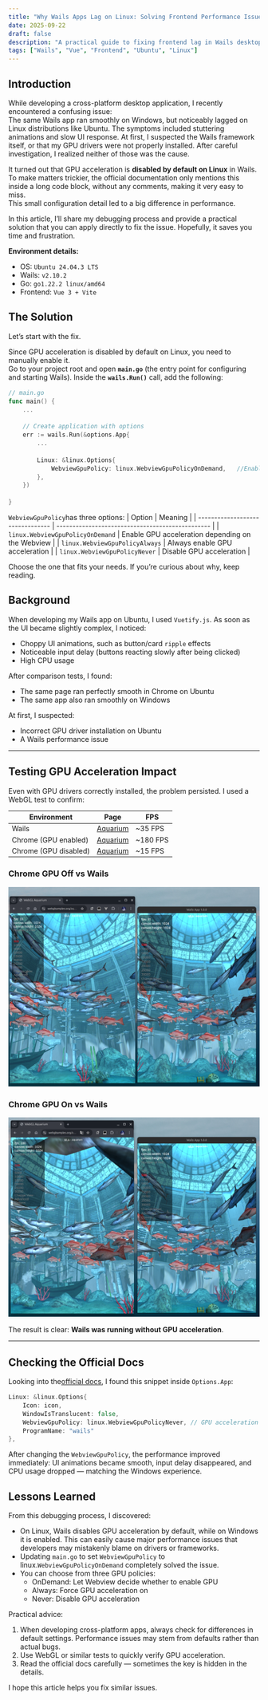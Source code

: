 ```yaml
---
title: "Why Wails Apps Lag on Linux: Solving Frontend Performance Issues"
date: 2025-09-22
draft: false
description: "A practical guide to fixing frontend lag in Wails desktop applications on Linux."
tags: ["Wails", "Vue", "Frontend", "Ubuntu", "Linux"]
---
```


## Introduction

While developing a cross-platform desktop application, I recently encountered a confusing issue:  
The same Wails app ran smoothly on Windows, but noticeably lagged on Linux distributions like Ubuntu. The symptoms included stuttering animations and slow UI response. At first, I suspected the Wails framework itself, or that my GPU drivers were not properly installed. After careful investigation, I realized neither of those was the cause.

It turned out that GPU acceleration is **disabled by default on Linux** in Wails. To make matters trickier, the official documentation only mentions this inside a long code block, without any comments, making it very easy to miss.  
This small configuration detail led to a big difference in performance.

In this article, I’ll share my debugging process and provide a practical solution that you can apply directly to fix the issue. Hopefully, it saves you time and frustration.

**Environment details:**

- OS: `Ubuntu 24.04.3 LTS`
- Wails: `v2.10.2`
- Go: `go1.22.2 linux/amd64`
- Frontend: `Vue 3 + Vite`

## The Solution

Let’s start with the fix.

Since GPU acceleration is disabled by default on Linux, you need to manually enable it.  
Go to your project root and open **`main.go`** (the entry point for configuring and starting Wails). Inside the **`wails.Run()`** call, add the following:

```go
// main.go
func main() {
    ...

    // Create application with options
    err := wails.Run(&options.App{
        ...

        Linux: &linux.Options{
            WebviewGpuPolicy: linux.WebviewGpuPolicyOnDemand,	//Enable GPU acceleration on demand
        },
    })

}

```

`WebviewGpuPolicy`has three options:
| Option | Meaning |
| -------------------------------- | ------------------------------------------------ |
| `linux.WebviewGpuPolicyOnDemand` | Enable GPU acceleration depending on the Webview |
| `linux.WebviewGpuPolicyAlways` | Always enable GPU acceleration |
| `linux.WebviewGpuPolicyNever` | Disable GPU acceleration |

Choose the one that fits your needs. If you’re curious about why, keep reading.

## Background

When developing my Wails app on Ubuntu, I used `Vuetify.js`. As soon as the UI became slightly complex, I noticed:

- Choppy UI animations, such as button/card `ripple` effects
- Noticeable input delay (buttons reacting slowly after being clicked)
- High CPU usage

After comparison tests, I found:

- The same page ran perfectly smooth in Chrome on Ubuntu
- The same app also ran smoothly on Windows

At first, I suspected:

- Incorrect GPU driver installation on Ubuntu
- A Wails performance issue

---

## Testing GPU Acceleration Impact

Even with GPU drivers correctly installed, the problem persisted. I used a WebGL test to confirm:

| Environment           | Page                                                        | FPS       |
| --------------------- | ----------------------------------------------------------- | --------- |
| Wails                 | [Aquarium](https://webglsamples.org/aquarium/aquarium.html) | \~35 FPS  |
| Chrome (GPU enabled)  | [Aquarium](https://webglsamples.org/aquarium/aquarium.html) | \~180 FPS |
| Chrome (GPU disabled) | [Aquarium](https://webglsamples.org/aquarium/aquarium.html) | \~15 FPS  |

### Chrome GPU Off vs Wails

![Wails Linux FPS](./img/chromegpuoff.png)

### Chrome GPU On vs Wails

![Wails Linux FPS](./img/chromegpuon.png)

The result is clear: **Wails was running without GPU acceleration**.

---

## Checking the Official Docs

Looking into the[official docs](https://wails.io/docs/reference/options/), I found this snippet inside `Options.App`:

```go
Linux: &linux.Options{
    Icon: icon,
    WindowIsTranslucent: false,
    WebviewGpuPolicy: linux.WebviewGpuPolicyNever, // GPU acceleration disabled by default
    ProgramName: "wails"
},
```

After changing the `WebviewGpuPolicy`, the performance improved immediately:
UI animations became smooth, input delay disappeared, and CPU usage dropped — matching the Windows experience.

## Lessons Learned

From this debugging process, I discovered:

- On Linux, Wails disables GPU acceleration by default, while on Windows it is enabled. This can easily cause major performance issues that developers may mistakenly blame on drivers or frameworks.
- Updating `main.go` to set `WebviewGpuPolicy` to linux.`WebviewGpuPolicyOnDemand` completely solved the issue.
- You can choose from three GPU policies:
  - OnDemand: Let Webview decide whether to enable GPU
  - Always: Force GPU acceleration on
  - Never: Disable GPU acceleration

Practical advice:

1. When developing cross-platform apps, always check for differences in default settings. Performance issues may stem from defaults rather than actual bugs.
2. Use WebGL or similar tests to quickly verify GPU acceleration.
3. Read the official docs carefully — sometimes the key is hidden in the details.

I hope this article helps you fix similar issues.
